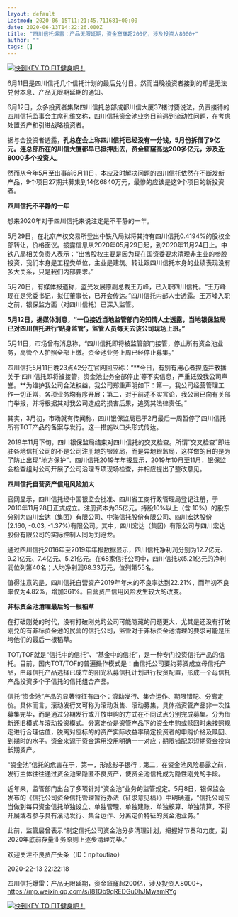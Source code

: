 ```yaml
---
layout: default
Lastmod: 2020-06-15T11:21:45.711681+00:00
date: 2020-06-13T14:22:26.000Z
title: "四川信托爆雷：产品无限延期，资金窟窿超200亿，涉及投资人8000+"
author: ""
tags: []
---
```


[![快到KEY TO FIT健身吧！](https://images.weserv.nl/?url=http%3A//justrun.thisistap.com/wp-content/uploads/2019/11/banner740.png)](https://mp.weixin.qq.com/s/uuGiYM2SzLabdSGGpa1Ubg)

6月11日是四川信托几个信托计划的最后兑付日。然而当晚投资者接到的却是无法兑付本息、产品无限期延期的通知。

6月12日，众多投资者集聚四川信托总部成都川信大厦37楼讨要说法，负责接待的四川信托监事会主席孔维文称，四川信托资金池业务目前遇到流动性问题，在考虑处置资产和引进战略投资者。

据与会投资者透露，**孔总在会上称四川信托已经没有一分钱，5月份拆借了9亿元。连总部所在的川信大厦都早已抵押出去，资金窟窿高达200多亿元，涉及近8000多个投资人。**

然而从今年5月至出事前6月11日，本应及时解决问题的四川信托依然在不断发新产品，9个项目27期共募集到14亿6840万元，最惨的应该是这9个项目的新投资者。

**四川信托不平静的一年**

想来2020年对于四川信托来说注定是不平静的一年。

5月29日，在北京产权交易所登出中铁八局拟将其持有四川信托0.4194%的股权全部转让，价格面议。披露信息从2020年05月29日起，到2020年11月24日止。中铁八局相关负责人表示：“出售股权主要是因为现在国资委要求清理非主业的参股投资，我们本身是工程类单位，主业是建筑。转让跟四川信托本身的业绩表现没有多大关系，只是我们内部要求。”

5月20日，有媒体报道称，蓝光发展原副总裁王万峰，已入职四川信托。“王万峰现在是党委书记，拟任董事长，已开会传达。”四川信托内部人士透露。王万峰入职之前，银保监方面（对四川信托）已深入监管。

**5月12日，据媒体消息，“一位接近当地监管部门的知情人士透露，当地银保监局已对四川信托进行‘贴身监管’，监管人员每天去该公司现场上班。”**

5月11日，市场曾有消息称，“四川信托即将被监管部门接管，停止所有资金池业务，高管个人护照全部上缴。资金池业务上周已经停止募集。”

四川信托5月11日晚23点42分在官网回应称：“**今日，有别有用心者捏造并散播关于‘四川信托即将被接管，资金池业务全部停止’等不实信息，严重诋毁我公司声誉。**为维护我公司合法权益，我公司郑重声明如下：第一，我公司经营管理工作一切正常，各项业务均有序开展；第二，对于前述不实言论，我公司已向有关部门举报，并将根据其对我公司造成的损害后果，追究其法律责任。”

其实，3月初，市场就有传闻称，四川银保监局已于2月最后一周暂停了四川信托所有TOT产品的备案与发行。这一措施以口头形式传达。

2019年11月下旬，四川银保监局结束对四川信托的交叉检查。所谓“交叉检查”即进驻各地信托公司的不是公司注册地的银监局，而是异地银监局，这样做的目的是为了防止出现“地方保护”。四川信托2019年年报显示，2019年10月至11月，银保监会检查组对公司开展了公司治理专项现场检查，并相应提出了整改意见。

**四川信托自营资产信用风险加大**

官网显示，四川信托经中国银监会批准、四川省工商行政管理局登记注册，于2010年11月28日正式成立。注册资本为35亿元。持股10%以上（含 10%）的股东分别为四川宏达（集团）有限公司、中海信托股份有限公司、四川宏达股份(2.160, -0.03, -1.37%)有限公司。其中，四川宏达（集团）有限公司与四川宏达股份有限公司的实际控制人同为刘沧龙。

通过四川信托2016年至2019年年报数据显示，四川信托净利润分别为12.7亿元、9.21亿元、7.4亿元、5.21亿元。在68家信托公司中，四川信托以5.21亿元的净利润位列第40名；人均净利润68.33万元，位列第55名。

值得注意的是，四川信托自营资产2019年年末的不良率达到22.21%，而年初不良率仅为4.82%，增加361%。自营资产信用风险发生较大的改变。

**非标资金池清理最后的一根稻草**

在打破刚兑的时代，没有打破刚兑的公司可能隐藏的问题更大，尤其是还没有打破刚兑的有非标资金池的民营的信托公司，监管对于非标资金池清理的要求可能是压垮他们的最后一根稻草。

TOT/TOF就是“信托中的信托”、“基金中的信托”，是一种专门投资信托产品的信托。目前，国内TOT/TOF的普遍操作模式是：由信托公司要约募资成立母信托产品，由母信托产品选择已成立的阳光私募信托计划进行投资配置，形成一个母信托产品投资多个子信托的信托组合产品。

信托“资金池”产品的显著特征有四个：滚动发行、集合运作、期限错配、分离定价。具体而言，滚动发行又可称为滚动发售、滚动募集，具体指资管产品非一次性募集完毕，而是通过分期发行或开放申购的方式在不同试点分别完成募集。分为借新还旧模式与滚动投资模式。分离定价是资管产品下的资金申购或赎回时未按照规定进行合理估值，脱离对应标的的资产实际收益率确定投资者的申购价格及赎回、到期时的水平。资金来源于资金运用没用明确一一对应；期限错配即短期资金投向长期资产。

“资金池”信托的危害在于，第一，形成影子银行；第二，在资金池风险暴露之前，发行主体往往通过资金池来隐匿不良资产，使资金池信托成为隐性刚兑的手段。

近年来，监管部门出台了多项针对“资金池”业务的监管规定。5月8日，银保监会发布的《信托公司资金信托管理暂行办法（征求意见稿）》中明确道，“信托公司应当做到每只资金信托单独设立、单独管理、单独建账、单独核算、单独清算，不得开展或者参与具有滚动发行、集合运作、分离定价特征的资金池业务。”

此前，监管层曾表示“制定信托公司资金池分步清理计划，把握好节奏和力度，到2020年底前存量业务原则上逐步清理完毕。”

欢迎关注不良资产头条（ID：npltoutiao）

2020-22-13 22:22:18

四川信托爆雷：产品无限延期，资金窟窿超200亿，涉及投资人8000+，https://mp.weixin.qq.com/s/I81Qb9qREDGu0hJMwamRYg

[![快到KEY TO FIT健身吧！](https://images.weserv.nl/?url=http%3A//justrun.thisistap.com/wp-content/uploads/2019/11/banner740.png)](https://mp.weixin.qq.com/s/uuGiYM2SzLabdSGGpa1Ubg)

